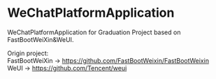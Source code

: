 # WeChatPlatformApplication
WeChatPlatformApplication for Graduation Project based on FastBootWeiXin&WeUI.<br/>


Origin project: <br/>
FastBootWeiXin -> https://github.com/FastBootWeixin/FastBootWeixin<br/>
WeUI -> https://github.com/Tencent/weui<br/>
